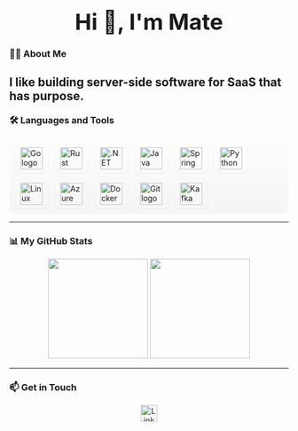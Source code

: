 <h1 align="center" style="font-size:2.5rem;font-weight:700;margin-bottom:10px;">
  Hi 👋, I'm Mate
</h1>

### 👨‍💻 About Me
I like building server-side software for SaaS that has purpose.
---

<h3 align="left" style="margin-top:20px;">🛠 Languages and Tools</h3>

<div style="display:flex;flex-wrap:wrap;gap:12px;align-items:center;justify-content:flex-start;padding:10px;border-radius:12px;background:linear-gradient(180deg, rgba(255,255,255,0.02), rgba(0,0,0,0.03));">
  <span title="Go" style="padding:6px 10px;border-radius:10px;background:rgba(255,255,255,0.05);box-shadow:0 1px 3px rgba(0,0,0,0.06);">
    <img src="https://cdn.jsdelivr.net/gh/devicons/devicon/icons/go/go-original-wordmark.svg" height="40" alt="Go logo"/>
  </span>
  <span title="Rust" style="padding:6px 10px;border-radius:10px;background:rgba(255,255,255,0.05);box-shadow:0 1px 3px rgba(0,0,0,0.06);">
    <img src="https://cdn.jsdelivr.net/gh/devicons/devicon/icons/rust/rust-original.svg" height="40" alt="Rust logo"/>
  </span>
  <span title=".NET" style="padding:6px 10px;border-radius:10px;background:rgba(255,255,255,0.05);box-shadow:0 1px 3px rgba(0,0,0,0.06);">
    <img src="https://cdn.jsdelivr.net/gh/devicons/devicon/icons/dot-net/dot-net-plain-wordmark.svg" height="40" alt=".NET logo"/>
  </span>
  <span title="Java" style="padding:6px 10px;border-radius:10px;background:rgba(255,255,255,0.05);box-shadow:0 1px 3px rgba(0,0,0,0.06);">
    <img src="https://cdn.jsdelivr.net/gh/devicons/devicon/icons/java/java-original.svg" height="40" alt="Java logo"/>
  </span>
  <span title="Spring" style="padding:6px 10px;border-radius:10px;background:rgba(255,255,255,0.05);box-shadow:0 1px 3px rgba(0,0,0,0.06);">
    <img src="https://cdn.jsdelivr.net/gh/devicons/devicon/icons/spring/spring-original.svg" height="40" alt="Spring logo"/>
  </span>
  <span title="Python" style="padding:6px 10px;border-radius:10px;background:rgba(255,255,255,0.05);box-shadow:0 1px 3px rgba(0,0,0,0.06);">
    <img src="https://cdn.jsdelivr.net/gh/devicons/devicon/icons/python/python-original.svg" height="40" alt="Python logo"/>
  </span>
  <span title="Linux" style="padding:6px 10px;border-radius:10px;background:rgba(255,255,255,0.05);box-shadow:0 1px 3px rgba(0,0,0,0.06);">
    <img src="https://cdn.jsdelivr.net/gh/devicons/devicon/icons/linux/linux-original.svg" height="40" alt="Linux logo"/>
  </span>
  <span title="Azure" style="padding:6px 10px;border-radius:10px;background:rgba(255,255,255,0.05);box-shadow:0 1px 3px rgba(0,0,0,0.06);">
    <img src="https://cdn.jsdelivr.net/gh/devicons/devicon/icons/azure/azure-original.svg" height="40" alt="Azure logo"/>
  </span>
  <span title="Docker" style="padding:6px 10px;border-radius:10px;background:rgba(255,255,255,0.05);box-shadow:0 1px 3px rgba(0,0,0,0.06);">
    <img src="https://cdn.jsdelivr.net/gh/devicons/devicon/icons/docker/docker-plain-wordmark.svg" height="40" alt="Docker logo"/>
  </span>
  <span title="Git" style="padding:6px 10px;border-radius:10px;background:rgba(255,255,255,0.05);box-shadow:0 1px 3px rgba(0,0,0,0.06);">
    <img src="https://cdn.jsdelivr.net/gh/devicons/devicon/icons/git/git-original.svg" height="40" alt="Git logo"/>
  </span>
  <span title="Apache Kafka" style="padding:6px 10px;border-radius:10px;background:rgba(255,255,255,0.05);box-shadow:0 1px 3px rgba(0,0,0,0.06);">
    <img src="https://cdn.jsdelivr.net/gh/devicons/devicon/icons/apachekafka/apachekafka-original.svg" height="40" alt="Kafka logo"/>
  </span>
</div>

---

### 📊 My GitHub Stats

<p align="center">
  <img src="https://github-readme-stats.vercel.app/api?username=Ka10ken1&show_icons=true&theme=transparent&hide_border=true&include_all_commits=true&count_private=false&hide_rank=true" height="180"/>
  <img src="https://streak-stats.demolab.com?user=Ka10ken1&locale=en&mode=daily&theme=dark&hide_border=false&border_radius=5" height="180"/>
</p>

---

### 📫 Get in Touch

<div align="center" style="margin-top:10px;">
  <a href="https://www.linkedin.com/in/mate-kopaliani-8838a7277/" target="_blank">
    <img src="https://img.shields.io/static/v1?message=LinkedIn&logo=linkedin&label=&color=0077B5&logoColor=white&style=for-the-badge" height="30" alt="LinkedIn"/>
  </a>
</div>
